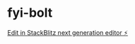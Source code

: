 # fyi-bolt

[Edit in StackBlitz next generation editor ⚡️](https://stackblitz.com/~/github.com/ooakt0/fyi-bolt)